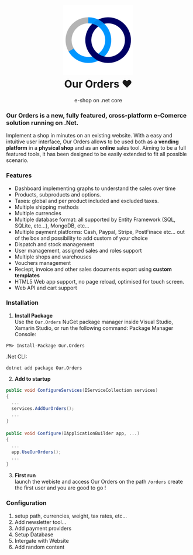 <h1 align="center">

<img src="https://raw.githubusercontent.com/Our-Company-Ltd/our.orders/master/branding/logo/logo.192.png" alt="Our Orders logo" width="192"/>
<br/>
Our Orders ♥
</h1>
<div align="center">
e-shop on .net core
</div>

### **Our Orders** is a new, fully featured, cross-platform e-Comerce solution running on .Net. 
 
Implement a shop in minutes on an existing website. 
With a easy and intuitive user interface, Our Orders allows to be used both as a **vending platform** in a **physical shop** and as an **online** sales tool. Aiming to be a full featured tools, it has been designed to be easily extended to fit all possible scenario.

### Features
- Dashboard implementing graphs to understand the sales over time
- Products, subproducts and options.
- Taxes: global and per product included and excluded taxes.
- Multiple shipping methods
- Multiple currencies
- Multiple database format: all supported by Entity Framework (SQL, SQLite, etc...), MongoDB, etc...
- Multiple payment platforms: Cash, Paypal, Stripe, PostFinace etc... out of the box and possibility to add custom of your choice
- Dispatch and stock management
- User management, assigned sales and roles support
- Multiple shops and warehouses
- Vouchers management
- Reciept, invoice and other sales documents export using **custom templates**
- HTML5 Web app support, no page reload, optimised for touch screen.
- Web API and cart support

### Installation

1. **Install Package**   
  Use the `Our.Orders` NuGet package manager inside Visual Studio, Xamarin Studio, or run the following command:
  Package Manager Console:
  ```
  PM> Install-Package Our.Orders
  ```
  .Net CLI:
  ```
  dotnet add package Our.Orders
  ```

2. **Add to startup**

  ``` csharp
  public void ConfigureServices(IServiceCollection services)
  {
    ...
    services.AddOurOrders();
    ...
  }
  
  public void Configure(IApplicationBuilder app, ...)
  {
    ...
    app.UseOurOrders();
    ...
  }
  ```
3. **First run**   
  launch the webiste and access Our Orders on the path `/orders` create the first user and you are good to go !
  
### Configuration

1. setup path, currencies, weight, tax rates, etc...
2. Add newsletter tool...
3. Add payment providers
4. Setup Database
5. Intergate with Website
6. Add random content

